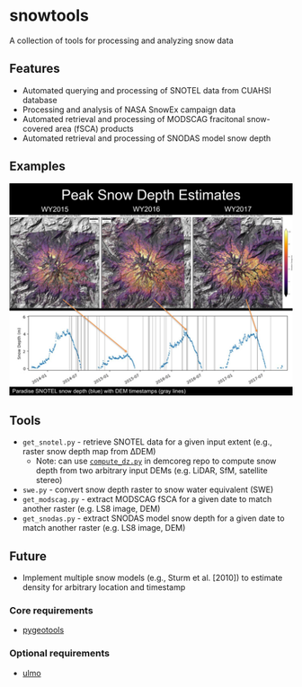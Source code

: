 # snowtools 
A collection of tools for processing and analyzing snow data

## Features
- Automated querying and processing of SNOTEL data from CUAHSI database
- Processing and analysis of NASA SnowEx campaign data
- Automated retrieval and processing of MODSCAG fracitonal snow-covered area (fSCA) products
- Automated retrieval and processing of SNODAS model snow depth 

## Examples

![Rainier example](docs/rainier_snowdepth_2015-2017_sm.jpg)

## Tools 
- `get_snotel.py` - retrieve SNOTEL data for a given input extent (e.g., raster snow depth map from &#916;DEM)
  - Note: can use [`compute_dz.py`](https://github.com/dshean/demcoreg/blob/master/demcoreg/compute_dz.py) in demcoreg repo to compute snow depth from two arbitrary input DEMs (e.g. LiDAR, SfM, satellite stereo)
- `swe.py` - convert snow depth raster to snow water equivalent (SWE)  
- `get_modscag.py` - extract MODSCAG fSCA for a given date to match another raster (e.g. LS8 image, DEM)
- `get_snodas.py` - extract SNODAS model snow depth for a given date to match another raster (e.g. LS8 image, DEM)

## Future
- Implement multiple snow models (e.g., Sturm et al. [2010]) to estimate density for arbitrary location and timestamp

### Core requirements

- [pygeotools](https://github.com/dshean/pygeotools)

### Optional requirements

- [ulmo](https://github.com/ulmo-dev/ulmo)

